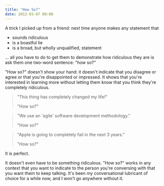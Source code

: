 ```yaml
---
title: "How So?"
date: 2012-03-07 00:00
---
```


<import><p>A trick I picked up from a friend: next time anyone makes any statement that
</p>
<ul>
<li>sounds ridiculous</li>
<li>is a boastful lie</li>
<li>is a broad, but wholly unqualified, statement</li>
</ul>
<p>... all you have to do to get them to demonstrate how ridiculous they are is ask them one two-word sentence: "how so?"<!--more--></p>
<p>"How so?" doesn't show your hand: it doesn't indicate that you disagree or agree or that you're disappointed or impressed. It shows that you're interested in learning more without letting them know that you think they're completely ridiculous.</p>
<blockquote>
<p>"This thing has completely changed my life!"</p>
<p>"How so?"</p>
</blockquote>
<blockquote>
<p>"We use an 'agile' software development methodology."</p>
<p>"How so?"</p>
</blockquote>
<blockquote>
<p>"Apple is going to completely fail in the next 3 years."</p>
<p>"How so?"</p>
</blockquote>
<p>It is perfect.</p>
<p>It doesn't even have to be something ridiculous. "How so?" works in any context that you want to indicate to the person you're conversing with that you want them to keep talking. It's been my conversational lubricant of choice for a while now, and I won't go anywhere without it.</p></import>

<!-- more -->

